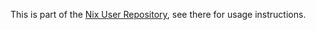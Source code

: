 This is part of the [Nix User Repository](https://github.com/nix-community/NUR), see there for usage instructions.
